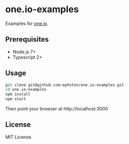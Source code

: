 # one.io-examples
Examples for [one.io](https://github.com/ephoton/one.io).

## Prerequisites
- Node.js 7+
- Typescript 2+

## Usage
```bash
git clone git@github.com:ephoton/one.io-examples.git
cd one.io-examples
npm install
npm start
```
Then point your browser at http://localhost:3000

## License
MIT License.
